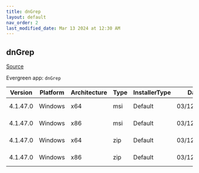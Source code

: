 ```yaml
---
title: dnGrep
layout: default
nav_order: 2
last_modified_date: Mar 13 2024 at 12:30 AM
---
```


## dnGrep

[Source](https://dngrep.github.io/)

Evergreen app: `dnGrep`

| Version  | Platform | Architecture | Type | InstallerType | Date       | Size     | URI                                                                                                                                                                          |
| -------- | -------- | ------------ | ---- | ------------- | ---------- | -------- | ---------------------------------------------------------------------------------------------------------------------------------------------------------------------------- |
| 4.1.47.0 | Windows  | x64          | msi  | Default       | 03/12/2024 | 73809920 | [https://github.com/dnGrep/dnGrep/releases/download/v4.1.47.0/dnGREP.4.1.47.x64.msi](https://github.com/dnGrep/dnGrep/releases/download/v4.1.47.0/dnGREP.4.1.47.x64.msi)     |
| 4.1.47.0 | Windows  | x86          | msi  | Default       | 03/12/2024 | 68034560 | [https://github.com/dnGrep/dnGrep/releases/download/v4.1.47.0/dnGREP.4.1.47.x86.msi](https://github.com/dnGrep/dnGrep/releases/download/v4.1.47.0/dnGREP.4.1.47.x86.msi)     |
| 4.1.47.0 | Windows  | x64          | zip  | Default       | 03/12/2024 | 72153369 | [https://github.com/dnGrep/dnGrep/releases/download/v4.1.47.0/dnGrep.4.1.47.0.x64.zip](https://github.com/dnGrep/dnGrep/releases/download/v4.1.47.0/dnGrep.4.1.47.0.x64.zip) |
| 4.1.47.0 | Windows  | x86          | zip  | Default       | 03/12/2024 | 66336158 | [https://github.com/dnGrep/dnGrep/releases/download/v4.1.47.0/dnGrep.4.1.47.0.x86.zip](https://github.com/dnGrep/dnGrep/releases/download/v4.1.47.0/dnGrep.4.1.47.0.x86.zip) |
